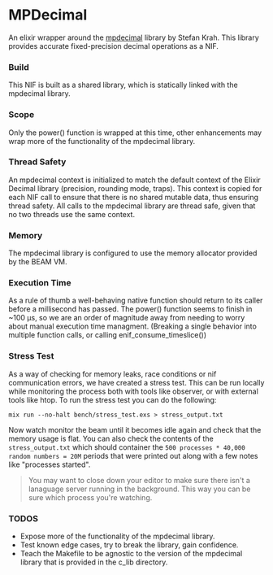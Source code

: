# MPDecimal

An elixir wrapper around the [mpdecimal](https://www.bytereef.org/mpdecimal/) library by Stefan Krah.
This library provides accurate fixed-precision decimal operations as a NIF.


### Build

This NIF is built as a shared library, which is statically linked with the mpdecimal library.

### Scope

Only the power() function is wrapped at this time, other enhancements may wrap more of the functionality of the mpdecimal library.

### Thread Safety

An mpdecimal context is initialized to match the default context of the Elixir Decimal library (precision, rounding mode, traps). This context is copied for each NIF call to ensure that there is no shared mutable data, thus ensuring thread safety. All calls to the mpdecimal library are thread safe, given that no two threads use the same context.

### Memory

The mpdecimal library is configured to use the memory allocator provided by the BEAM VM.

### Execution Time

As a rule of thumb a well-behaving native function should return to its caller before a millisecond has passed. The power() function seems to finish in ~100 μs, so we are an order of magnitude away from needing to worry about manual execution time managment. (Breaking a single behavior into multiple function calls, or calling enif_consume_timeslice())

### Stress Test

As a way of checking for memory leaks, race conditions or nif communication errors, we have created a stress test. This can be run locally while monitoring the process both with tools like observer, or with external tools like htop.
To run the stress test you can do the following:

```shell
mix run --no-halt bench/stress_test.exs > stress_output.txt
```

Now watch monitor the beam until it becomes idle again and check that the memory usage is flat. You can also check the contents of the `stress_output.txt` which should container the `500 processes * 40,000 random numbers = 20M` periods that were printed out along with a few notes like "processes started".

> You may want to close down your editor to make sure there isn't a lanaguage server running in the background. This way you can be sure which process you're watching.

### TODOS

* Expose more of the functionality of the mpdecimal library.
* Test known edge cases, try to break the library, gain confidence.
* Teach the Makefile to be agnostic to the version of the mpdecimal library that is provided in the c_lib directory.
